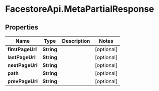 # FacestoreApi.MetaPartialResponse

## Properties
Name | Type | Description | Notes
------------ | ------------- | ------------- | -------------
**firstPageUrl** | **String** |  | [optional] 
**lastPageUrl** | **String** |  | [optional] 
**nextPageUrl** | **String** |  | [optional] 
**path** | **String** |  | [optional] 
**prevPageUrl** | **String** |  | [optional] 


